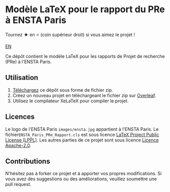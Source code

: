 # Modèle LaTeX pour le rapport du PRe à ENSTA Paris

Tournez ★ en ⭐ (coin supérieur droit) si vous aimez le projet !

[EN](README_en.md)

Ce dépôt contient le modèle LaTeX pour les rapports de Projet de recherche (PRe) à l'ENSTA Paris.

## Utilisation

1. [Téléchargez](https://github.com/wintertee/ENSTA-Paris-PRe-Template/releases/latest) ce dépôt sous forme de fichier zip.
2. Créez un nouveau projet en téléchargeant le fichier zip sur [Overleaf](https://www.overleaf.com/).
3. Utilisez le compilateur XeLaTeX pour compiler le projet.

## Licences

Le logo de l'ENSTA Paris `images/ensta.jpg` appartient à l'ENSTA Paris. Le fichier`ENSTA_Paris_PRe_Rapport.cls` est sous licence [LaTeX Project Public License (LPPL)](https://www.latex-project.org/lppl.txt). Les autres parties de ce projet sont sous licence [Licence Apache-2.0](LICENSE).

## Contributions

N'hésitez pas à forker ce projet et à apporter vos propres modifications. Si vous avez des suggestions ou des améliorations, veuillez soumettre une pull request.
